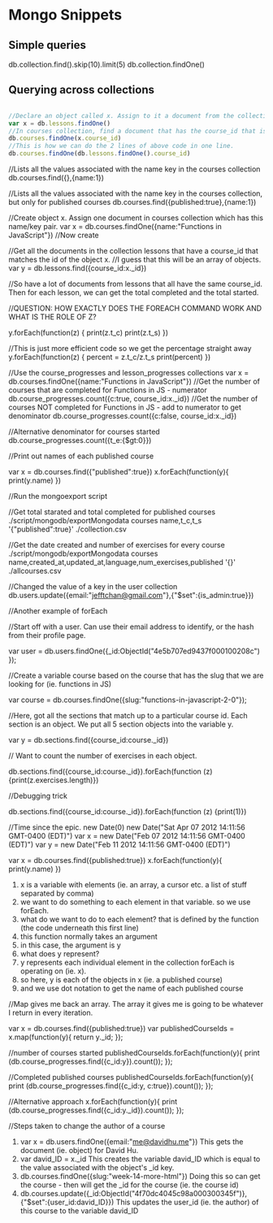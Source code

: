 # Mongo Snippets

## Simple queries

db.collection.find().skip(10).limit(5) 
db.collection.findOne()


## Querying across collections

```js

//Declare an object called x. Assign to it a document from the collection lessons.
var x = db.lessons.findOne()
//In courses collection, find a document that has the course_id that is the same as the x object's course_id
db.courses.findOne(x.course_id)
//This is how we can do the 2 lines of above code in one line.
db.courses.findOne(db.lessons.findOne().course_id)
```






//Lists all the values associated with the name key in the courses collection
db.courses.find({},{name:1})

//Lists all the values associated with the name key in the courses collection, but only for published courses
db.courses.find({published:true},{name:1})

//Create object x. Assign one document in courses collection which has this name/key pair.
var x = db.courses.findOne({name:"Functions in JavaScript"})
//Now create 

//Get all the documents in the collection lessons that have a course_id that matches the id of the object x.
//I guess that this will be an array of objects.
var y = db.lessons.find({course_id:x._id})

//So have a lot of documents from lessons that all have the same course_id. Then for each lesson, we can get the total completed and the total started. 

//QUESTION: HOW EXACTLY DOES THE FOREACH COMMAND WORK AND WHAT IS THE ROLE OF Z?

y.forEach(function(z) {
print(z.t_c)
print(z.t_s)
})


//This is just more efficient code so we get the percentage straight away
y.forEach(function(z) {
percent = z.t_c/z.t_s
print(percent)
})


//Use the course_progresses and lesson_progresses collections
var x = db.courses.findOne({name:"Functions in JavaScript"})
//Get the number of courses that are completed for Functions in JS - numerator
db.course_progresses.count({c:true, course_id:x._id})
//Get the number of courses NOT completed for Functions in JS - add to numerator to get denominator
db.course_progresses.count({c:false, course_id:x._id})

//Alternative denominator for courses started
db.course_progresses.count({t_e:{$gt:0}})

//Print out names of each published course

var x = db.courses.find({"published":true})
x.forEach(function(y){
print(y.name)
})

//Run the mongoexport script

//Get total starated and total completed for published courses
./script/mongodb/exportMongodata courses name,t_c,t_s '{"published":true}' ./collection.csv

//Get the date created and number of exercises for every course
./script/mongodb/exportMongodata courses name,created_at,updated_at,language,num_exercises,published '{}' ./allcourses.csv


//Changed the value of a key in the user collection
db.users.update({email:"jefftchan@gmail.com"},{"$set":{is_admin:true}})




//Another example of forEach

//Start off with a user. Can use their email address to identify, or the hash from their profile page.

var user = db.users.findOne({_id:ObjectId("4e5b707ed9437f000100208c") });

//Create a variable course based on the course that has the slug that we are looking for (ie. functions in JS)


var course = db.courses.findOne({slug:"functions-in-javascript-2-0"});



//Here, got all the sections that match up to a particular course id. Each section is an object. We put all 5 section objects into the variable y.

 var y = db.sections.find({course_id:course._id})

// Want to count the number of exercises in each object. 


db.sections.find({course_id:course._id}).forEach(function (z) {print(z.exercises.length)})

//Debugging trick

 db.sections.find({course_id:course._id}).forEach(function (z) {print(1)})

//Time since the epic.
new Date(0)
new Date("Sat Apr 07 2012 14:11:56 GMT-0400 (EDT)")
var x = new Date("Feb 07 2012 14:11:56 GMT-0400 (EDT)")
var y = new Date("Feb 11 2012 14:11:56 GMT-0400 (EDT)")



var x = db.courses.find({published:true})
x.forEach(function(y){
	print(y.name)
})

1. x is a variable with elements (ie. an array, a cursor etc. a list of stuff separated by comma)
2. we want to do something to each element in that variable. so we use forEach. 
3. what do we want to do to each element? that is defined by the function (the code underneath this first line)
4. this function normally takes an argument
5. in this case, the argument is y
6. what does y represent?
7. y represents each individual element in the collection forEach is operating on (ie. x). 
8. so here, y is each of the objects in x (ie. a published course)
9. and we use dot notation to get the name of each published course



//Map gives me back an array. The array it gives me is going to be whatever I return in every iteration. 

var x = db.courses.find({published:true})
var publishedCourseIds = x.map(function(y){
	return y._id;
	});



//number of courses started
publishedCourseIds.forEach(function(y){ 
print (db.course_progresses.find({c_id:y}).count());
});


//Completed published courses
publishedCourseIds.forEach(function(y){ 
print (db.course_progresses.find({c_id:y, c:true}).count());
});


//Alternative approach
x.forEach(function(y){
	print (db.course_progresses.find({c_id:y._id}).count());
});


//Steps taken to change the author of a course

1. var x = db.users.findOne({email:"me@davidhu.me"})
This gets the document (ie. object) for David Hu.
2. var david_ID = x._id
This creates the variable david_ID which is equal to the value associated with the object's _id key.
3. db.courses.findOne({slug:"week-14-more-html"})
Doing this so can get the course - then will get the _id for the course (ie. the course id)
4. db.courses.update({_id:ObjectId("4f70dc4045c98a000300345f")},{"$set":{user_id:david_ID}})
This updates the user_id (ie. the author) of this course to the variable david_ID








